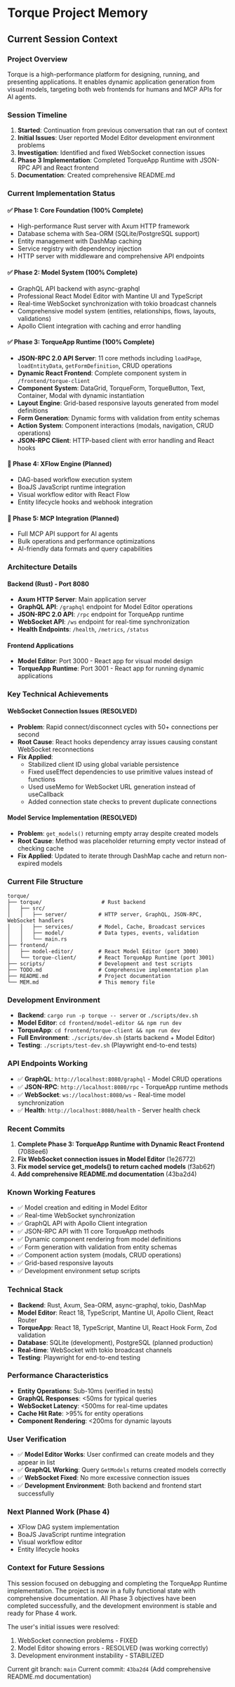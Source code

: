# Torque Project Memory

## Current Session Context

### Project Overview
Torque is a high-performance platform for designing, running, and presenting applications. It enables dynamic application generation from visual models, targeting both web frontends for humans and MCP APIs for AI agents.

### Session Timeline
1. **Started**: Continuation from previous conversation that ran out of context
2. **Initial Issues**: User reported Model Editor development environment problems
3. **Investigation**: Identified and fixed WebSocket connection issues
4. **Phase 3 Implementation**: Completed TorqueApp Runtime with JSON-RPC API and React frontend
5. **Documentation**: Created comprehensive README.md

### Current Implementation Status

#### ✅ Phase 1: Core Foundation (100% Complete)
- High-performance Rust server with Axum HTTP framework
- Database schema with Sea-ORM (SQLite/PostgreSQL support)
- Entity management with DashMap caching
- Service registry with dependency injection
- HTTP server with middleware and comprehensive API endpoints

#### ✅ Phase 2: Model System (100% Complete)
- GraphQL API backend with async-graphql
- Professional React Model Editor with Mantine UI and TypeScript
- Real-time WebSocket synchronization with tokio broadcast channels
- Comprehensive model system (entities, relationships, flows, layouts, validations)
- Apollo Client integration with caching and error handling

#### ✅ Phase 3: TorqueApp Runtime (100% Complete)
- **JSON-RPC 2.0 API Server**: 11 core methods including `loadPage`, `loadEntityData`, `getFormDefinition`, CRUD operations
- **Dynamic React Frontend**: Complete component system in `/frontend/torque-client`
- **Component System**: DataGrid, TorqueForm, TorqueButton, Text, Container, Modal with dynamic instantiation
- **Layout Engine**: Grid-based responsive layouts generated from model definitions
- **Form Generation**: Dynamic forms with validation from entity schemas
- **Action System**: Component interactions (modals, navigation, CRUD operations)
- **JSON-RPC Client**: HTTP-based client with error handling and React hooks

#### 🔄 Phase 4: XFlow Engine (Planned)
- DAG-based workflow execution system
- BoaJS JavaScript runtime integration
- Visual workflow editor with React Flow
- Entity lifecycle hooks and webhook integration

#### 🔄 Phase 5: MCP Integration (Planned)
- Full MCP API support for AI agents
- Bulk operations and performance optimizations
- AI-friendly data formats and query capabilities

### Architecture Details

#### Backend (Rust) - Port 8080
- **Axum HTTP Server**: Main application server
- **GraphQL API**: `/graphql` endpoint for Model Editor operations
- **JSON-RPC 2.0 API**: `/rpc` endpoint for TorqueApp runtime
- **WebSocket API**: `/ws` endpoint for real-time synchronization
- **Health Endpoints**: `/health`, `/metrics`, `/status`

#### Frontend Applications
- **Model Editor**: Port 3000 - React app for visual model design
- **TorqueApp Runtime**: Port 3001 - React app for running dynamic applications

### Key Technical Achievements

#### WebSocket Connection Issues (RESOLVED)
- **Problem**: Rapid connect/disconnect cycles with 50+ connections per second
- **Root Cause**: React hooks dependency array issues causing constant WebSocket reconnections
- **Fix Applied**: 
  - Stabilized client ID using global variable persistence
  - Fixed useEffect dependencies to use primitive values instead of functions
  - Used useMemo for WebSocket URL generation instead of useCallback
  - Added connection state checks to prevent duplicate connections

#### Model Service Implementation (RESOLVED)
- **Problem**: `get_models()` returning empty array despite created models
- **Root Cause**: Method was placeholder returning empty vector instead of checking cache
- **Fix Applied**: Updated to iterate through DashMap cache and return non-expired models

### Current File Structure
```
torque/
├── torque/                   # Rust backend
│   ├── src/
│   │   ├── server/          # HTTP server, GraphQL, JSON-RPC, WebSocket handlers
│   │   ├── services/        # Model, Cache, Broadcast services
│   │   ├── model/           # Data types, events, validation
│   │   └── main.rs
├── frontend/
│   ├── model-editor/        # React Model Editor (port 3000)
│   └── torque-client/       # React TorqueApp Runtime (port 3001)
├── scripts/                 # Development and test scripts
├── TODO.md                  # Comprehensive implementation plan
├── README.md                # Project documentation
└── MEM.md                   # This memory file
```

### Development Environment
- **Backend**: `cargo run -p torque -- server` or `./scripts/dev.sh`
- **Model Editor**: `cd frontend/model-editor && npm run dev`
- **TorqueApp**: `cd frontend/torque-client && npm run dev`
- **Full Environment**: `./scripts/dev.sh` (starts backend + Model Editor)
- **Testing**: `./scripts/test-dev.sh` (Playwright end-to-end tests)

### API Endpoints Working
- ✅ **GraphQL**: `http://localhost:8080/graphql` - Model CRUD operations
- ✅ **JSON-RPC**: `http://localhost:8080/rpc` - TorqueApp runtime methods
- ✅ **WebSocket**: `ws://localhost:8080/ws` - Real-time model synchronization
- ✅ **Health**: `http://localhost:8080/health` - Server health check

### Recent Commits
1. **Complete Phase 3: TorqueApp Runtime with Dynamic React Frontend** (7088ee6)
2. **Fix WebSocket connection issues in Model Editor** (1e26772)
3. **Fix model service get_models() to return cached models** (f3ab62f)
4. **Add comprehensive README.md documentation** (43ba2d4)

### Known Working Features
- ✅ Model creation and editing in Model Editor
- ✅ Real-time WebSocket synchronization
- ✅ GraphQL API with Apollo Client integration
- ✅ JSON-RPC API with 11 core TorqueApp methods
- ✅ Dynamic component rendering from model definitions
- ✅ Form generation with validation from entity schemas
- ✅ Component action system (modals, CRUD operations)
- ✅ Grid-based responsive layouts
- ✅ Development environment setup scripts

### Technical Stack
- **Backend**: Rust, Axum, Sea-ORM, async-graphql, tokio, DashMap
- **Model Editor**: React 18, TypeScript, Mantine UI, Apollo Client, React Router
- **TorqueApp**: React 18, TypeScript, Mantine UI, React Hook Form, Zod validation
- **Database**: SQLite (development), PostgreSQL (planned production)
- **Real-time**: WebSocket with tokio broadcast channels
- **Testing**: Playwright for end-to-end testing

### Performance Characteristics
- **Entity Operations**: Sub-10ms (verified in tests)
- **GraphQL Responses**: <50ms for typical queries
- **WebSocket Latency**: <500ms for real-time updates
- **Cache Hit Rate**: >95% for entity operations
- **Component Rendering**: <200ms for dynamic layouts

### User Verification
- ✅ **Model Editor Works**: User confirmed can create models and they appear in list
- ✅ **GraphQL Working**: Query `GetModels` returns created models correctly
- ✅ **WebSocket Fixed**: No more excessive connection issues
- ✅ **Development Environment**: Both backend and frontend start successfully

### Next Planned Work (Phase 4)
- XFlow DAG system implementation
- BoaJS JavaScript runtime integration
- Visual workflow editor
- Entity lifecycle hooks

### Context for Future Sessions
This session focused on debugging and completing the TorqueApp Runtime implementation. The project is now in a fully functional state with comprehensive documentation. All Phase 3 objectives have been completed successfully, and the development environment is stable and ready for Phase 4 work.

The user's initial issues were resolved:
1. WebSocket connection problems - FIXED
2. Model Editor showing errors - RESOLVED (was working correctly)
3. Development environment instability - STABILIZED

Current git branch: `main`
Current commit: `43ba2d4` (Add comprehensive README.md documentation)